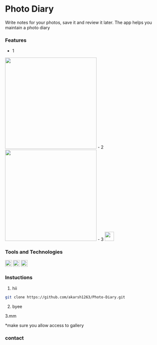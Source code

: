 # Photo Diary
Write notes for your photos, save it and review it later. The app helps you maintain a photo diary

### Features
- 1 
<img src="https://user-images.githubusercontent.com/85754626/201663042-e76157a7-e248-4ddb-9bec-3fdf2d730718.png"   height="300">
- 2
<img src="https://user-images.githubusercontent.com/85754626/201663042-e76157a7-e248-4ddb-9bec-3fdf2d730718.png"   height="300">
- 3
<img src="https://img.shields.io/badge/Android-3DDC84?style=for-the-badge&logo=android&logoColor=white"   height="30"> 

### Tools and Technologies

<img src="https://img.shields.io/badge/Java-ED8B00?style=for-the-badge&logo=java&logoColor=white"   height="22">   <img  src="https://img.shields.io/badge/Android%20Studio-3DDC84.svg?style=for-the-badge&logo=android-studio&logoColor=white"   height="22">  <img src="https://img.shields.io/badge/sqlite-%2307405e.svg?style=for-the-badge&logo=sqlite&logoColor=white"   height="22">




### Instuctions
  
1. hii

 ```sh
git clone https://github.com/akarsh1263/Photo-Diary.git
```
2. byee

3.mm

*make sure you allow access to gallery
### contact
